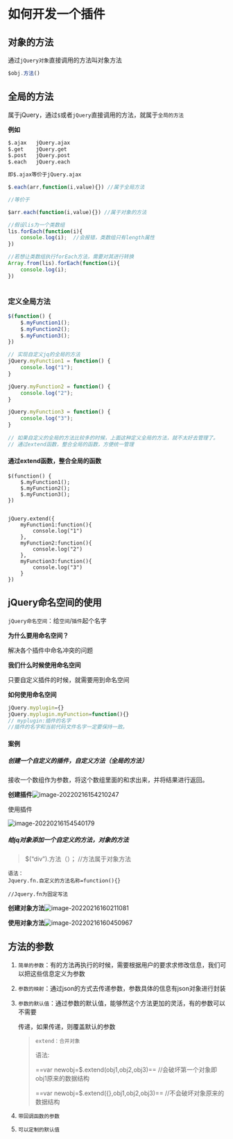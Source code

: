 # 如何开发一个插件

## 对象的方法

通过`jQuery对象`直接调用的方法叫对象方法

```js
$obj.方法()
```

## 全局的方法

属于jQuery，通过`$`或者`jQuery`直接调用的方法，就属于`全局的方法`

**例如**

```txt
$.ajax   jQuery.ajax
$.get    jQuery.get
$.post   jQuery.post
$.each   jQuery.each

即$.ajax等价于jQuery.ajax
```

```js
$.each(arr,function(i,value){}) //属于全局方法

//等价于

$arr.each(function(i,value){}) //属于对象的方法
```

```js
//假设lis为一个类数组
lis.forEach(function(i){
    console.log(i);  //会报错，类数组只有length属性
})

//若想让类数组执行forEach方法，需要对其进行转换
Array.from(lis).forEach(function(i){
    console.log(i);
})



```

### 定义全局方法

```js
$(function() {
	$.myFunction1();
	$.myFunction2();
    $.myFunction3();
})

// 实现自定义jq的全局的方法
jQuery.myFunction1 = function() {
	console.log("1");
}

jQuery.myFunction2 = function() {
	console.log("2");
}

jQuery.myFunction3 = function() {
	console.log("3");
}
			
// 如果自定义的全局的方法比较多的时候，上面这种定义全局的方法，就不太好去管理了。
// 通过extend函数，整合全局的函数，方便统一管理
```

#### 通过extend函数，整合全局的函数

```JS
$(function() {
	$.myFunction1();
	$.myFunction2();
    $.myFunction3();
})


jQuery.extend({
	myFunction1:function(){
		console.log("1")
	},
	myFunction2:function(){
		console.log("2")
	},
	myFunction3:function(){
		console.log("3")
	}
})
```

## jQuery命名空间的使用

`jQuery命名空间`：给`空间`/`插件`起个名字

**为什么要用命名空间？**

解决各个插件中命名冲突的问题

**我们什么时候使用命名空间**

 只要自定义插件的时候，就需要用到命名空间

**如何使用命名空间**

```js
jQuery.myplugin={}
jQuery.myplugin.myFunction=function(){}
// myplugin:插件的名字
//插件的名字和当前代码文件名字一定要保持一致。
```

#### 案例

##### 创建一个自定义的插件，自定义方法（全局的方法）

接收一个数组作为参数，将这个数组里面的和求出来，并将结果进行返回。

**创建插件**![image-20220216154210247](.\5_.assets\image-20220216154210247.png)

使用插件

![image-20220216154540179](.\5_.assets\image-20220216154540179.png)

##### 给jq对象添加一个自定义的方法，对象的方法

> $(“div”).方法（）；								//方法属于对象方法

```
语法：
Jquery.fn.自定义的方法名称=function(){}

//Jquery.fn为固定写法
```



**创建对象方法**![image-20220216160211081](.\5_.assets\image-20220216160211081.png)

**使用对象方法**![image-20220216160450967](.\5_.assets\image-20220216160450967.png)

## 方法的参数

1. `简单的参数`：有的方法再执行的时候，需要根据用户的要求求修改信息，我们可以把这些信息定义为参数

2.  `参数的映射`：通过json的方式去传递参数，参数具体的信息有json对象进行封装

3. `参数的默认值`：通过参数的默认值，能够然这个方法更加的灵活，有的参数可以不需要

   传递，如果传递，则覆盖默认的参数

   > `extend：合并对象`
   >
   > 语法:
   >
   > ==var newobj=$.extend(obj1,obj2,obj3)==  //会破坏第一个对象即obj1原来的数据结构
   >
   > ==var newobj=$.extend({},obj1,obj2,obj3)== //不会破坏对象原来的数据结构

4. `带回调函数的参数`

5. `可以定制的默认值`